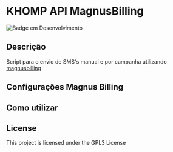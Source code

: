# KHOMP API MagnusBilling 
![Badge em Desenvolvimento](http://img.shields.io/static/v1?label=STATUS&message=EM%20DESENVOLVIMENTO&color=GREEN&style=for-the-badge)



## Descrição

Script para o envio de SMS's manual e por campanha utilizando <a href="https://github.com/magnussolution/magnusbilling7">magnusbilling</a>

## Configurações Magnus Billing 

## Como utilizar



## License

This project is licensed under the GPL3 License